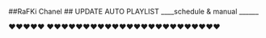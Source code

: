 ##RaFKi Chanel ##
UPDATE AUTO PLAYLIST
____schedule &
            manual ______

❤️❤️❤️❤️❤️            ❤️❤️❤️❤️❤️❤️❤️❤️❤️❤️❤️❤️❤️❤️❤️❤️❤️❤️❤️❤️❤️❤️❤️❤️
